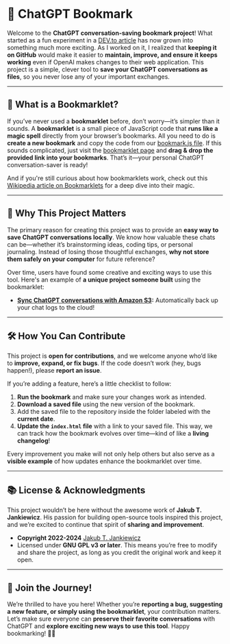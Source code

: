 # 📖 ChatGPT Bookmark

Welcome to the **ChatGPT conversation-saving bookmark project**! What started as a fun experiment in a [DEV.to article](https://dev.to/jcubic/save-chatgpt-as-html-file-dhh) has now grown into something much more exciting. As I worked on it, I realized that **keeping it on GitHub** would make it easier to **maintain, improve, and ensure it keeps working** even if OpenAI makes changes to their web application. This project is a simple, clever tool to **save your ChatGPT conversations as files**, so you never lose any of your important exchanges.

---

## 🔖 What is a Bookmarklet?

If you’ve never used a **bookmarklet** before, don’t worry—it’s simpler than it sounds. A **bookmarklet** is a small piece of JavaScript code that **runs like a magic spell** directly from your browser’s bookmarks. All you need to do is **create a new bookmark** and copy the code from our [bookmark.js file](https://github.com/jcubic/chat-gpt/blob/master/bookmark.js). If this sounds complicated, just visit the [bookmarklet page](https://jcubic.github.io/chat-gpt/) and **drag & drop the provided link into your bookmarks**. That’s it—your personal ChatGPT conversation-saver is ready!

And if you're still curious about how bookmarklets work, check out this [Wikipedia article on Bookmarklets](https://en.wikipedia.org/wiki/Bookmarklet) for a deep dive into their magic.

---

## 🌟 Why This Project Matters

The primary reason for creating this project was to provide an **easy way to save ChatGPT conversations locally**. We know how valuable these chats can be—whether it’s brainstorming ideas, coding tips, or personal journaling. Instead of losing those thoughtful exchanges, **why not store them safely on your computer** for future reference?

Over time, users have found some creative and exciting ways to use this tool. Here's an example of **a unique project someone built** using the bookmarklet:
- **[Sync ChatGPT conversations with Amazon S3](http://scripting.com/2023/03/08/153909.html):** Automatically back up your chat logs to the cloud!

---

## 🛠️ How You Can Contribute

This project is **open for contributions**, and we welcome anyone who’d like to **improve, expand, or fix bugs**. If the code doesn’t work (hey, bugs happen!), please **report an issue**.  

If you’re adding a feature, here’s a little checklist to follow:
1. **Run the bookmark** and make sure your changes work as intended.
2. **Download a saved file** using the new version of the bookmark.
3. Add the saved file to the repository inside the folder labeled with the **current date**.
4. **Update the `index.html` file** with a link to your saved file. This way, we can track how the bookmark evolves over time—kind of like a **living changelog**!

Every improvement you make will not only help others but also serve as a **visible example** of how updates enhance the bookmarklet over time.

---

## 📚 License & Acknowledgments

This project wouldn’t be here without the awesome work of **Jakub T. Jankiewicz**. His passion for building open-source tools inspired this project, and we’re excited to continue that spirit of **sharing and improvement**.

- **Copyright 2022-2024** [Jakub T. Jankiewicz](https://jakub.jankiewicz.org/)  
- Licensed under **GNU GPL v3 or later**. This means you’re free to modify and share the project, as long as you credit the original work and keep it open.

---

## 🎉 Join the Journey!

We’re thrilled to have you here! Whether you’re **reporting a bug, suggesting a new feature, or simply using the bookmarklet**, your contribution matters. Let’s make sure everyone can **preserve their favorite conversations** with ChatGPT and **explore exciting new ways to use this tool**. Happy bookmarking! 📑🚀

